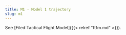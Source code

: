 ```yaml
---
title: M1 - Model 1 trajectory
slug: m1
---
```


See [Filed Tactical Flight Model]({{< relref "ftfm.md" >}}).
